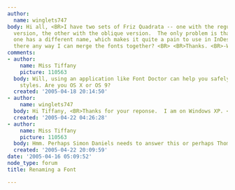 ```yaml
---
author:
  name: winglets747
body: Hi all, <BR>I have two sets of Friz Quadrata -- one with the regular and heavy
  version, the other with the oblique version.  The only problem is that the oblique
  one has a different name, which makes it quite a pain to use in InDesign CS.  Is
  there any way I can merge the fonts together? <BR> <BR>Thanks. <BR>-Will
comments:
- author:
    name: Miss Tiffany
    picture: 110563
  body: Will, using an application like Font Doctor can help you safely remove unnecessary
    styles. Are you OS X or OS 9?
  created: '2005-04-18 20:14:50'
- author:
    name: winglets747
  body: Hi Tiffany, <BR>Thanks for your reponse.  I am on Windows XP. <BR> <BR>-Will
  created: '2005-04-22 04:26:28'
- author:
    name: Miss Tiffany
    picture: 110563
  body: Hmm. Perhaps Simon Daniels needs to answer this or perhaps Thomas Phinney.
  created: '2005-04-22 20:09:59'
date: '2005-04-16 05:09:52'
node_type: forum
title: Renaming a Font

---
```

